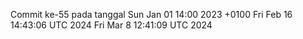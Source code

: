 Commit ke-55 pada tanggal Sun Jan 01 14:00 2023 +0100
Fri Feb 16 14:43:06 UTC 2024
Fri Mar  8 12:41:09 UTC 2024
